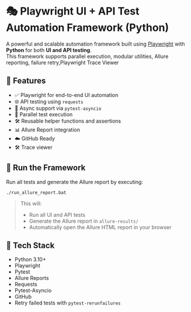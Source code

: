 # 🎭 Playwright UI + API Test Automation Framework (Python)

A powerful and scalable automation framework built using [Playwright](https://playwright.dev/python/) with **Python** for both **UI and API testing**.  
This framework supports parallel execution, modular utilities, Allure reporting, failure retry,Playwright Trace Viewer


## 🚀 Features

- ✅ Playwright for end-to-end UI automation  
- 🌐 API testing using `requests`  
- 🧪 Async support via `pytest-asyncio`  
- 🔁 Parallel test execution  
- 🛠️ Reusable helper functions and assertions  
- 📊 Allure Report integration
- ☁️ GitHub Ready
- 🛠️ Trace viewer

## 🧪 Run the Framework

Run all tests and generate the Allure report by executing:

```
./run_allure_report.bat
```

> This will:
> - Run all UI and API tests
> - Generate the Allure report in `allure-results/`
> - Automatically open the Allure HTML report in your browser


## 🧩 Tech Stack

- Python 3.10+
- Playwright
- Pytest
- Allure Reports
- Requests
- Pytest-Asyncio
- GitHub 
- Retry failed tests with `pytest-rerunfailures`

